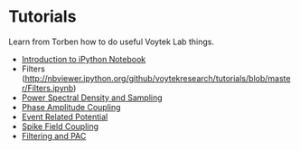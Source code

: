 Tutorials
=========

Learn from Torben how to do useful Voytek Lab things.


* [Introduction to iPython Notebook](http://nbviewer.ipython.org/github/voytekresearch/tutorials/blob/master/Introduction%20to%20iPython%20Notebook.ipynb) 
* Filters (http://nbviewer.ipython.org/github/voytekresearch/tutorials/blob/master/Filters.ipynb) 
* [Power Spectral Density and Sampling](http://nbviewer.ipython.org/github/voytekresearch/tutorials/blob/master/Power%20Spectral%20Density%20and%20Sampling%20Tutorial.ipynb) 
* [Phase Amplitude Coupling](http://nbviewer.ipython.org/github/voytekresearch/tutorials/blob/master/Phase%20Amplitude%20Coupling%20Tutorial.ipynb)
* [Event Related Potential](http://nbviewer.ipython.org/github/voytekresearch/tutorials/blob/master/Event%20Related%20Potential%20Tutorial.ipynb) 
* [Spike Field Coupling](http://nbviewer.ipython.org/github/voytekresearch/tutorials/blob/master/Spike%20Field%20Coupling%20Tutorial.ipynb) 
* [Filtering and PAC](http://nbviewer.ipython.org/github/voytekresearch/tutorials/blob/master/Filtering%20and%20PAC.ipynb) 
